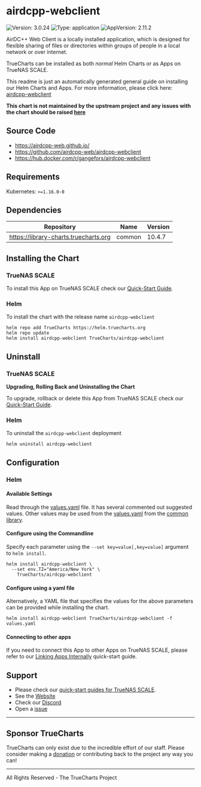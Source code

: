 # airdcpp-webclient

![Version: 3.0.24](https://img.shields.io/badge/Version-3.0.24-informational?style=flat-square) ![Type: application](https://img.shields.io/badge/Type-application-informational?style=flat-square) ![AppVersion: 2.11.2](https://img.shields.io/badge/AppVersion-2.11.2-informational?style=flat-square)

AirDC++ Web Client is a locally installed application, which is designed for flexible sharing of files or directories within groups of people in a local network or over internet.

TrueCharts can be installed as both *normal* Helm Charts or as Apps on TrueNAS SCALE.

This readme is just an automatically generated general guide on installing our Helm Charts and Apps.
For more information, please click here: [airdcpp-webclient](https://truecharts.org/docs/charts/stable/airdcpp-webclient)

**This chart is not maintained by the upstream project and any issues with the chart should be raised [here](https://github.com/truecharts/charts/issues/new/choose)**

## Source Code

* <https://airdcpp-web.github.io/>
* <https://github.com/airdcpp-web/airdcpp-webclient>
* <https://hub.docker.com/r/gangefors/airdcpp-webclient>

## Requirements

Kubernetes: `>=1.16.0-0`

## Dependencies

| Repository | Name | Version |
|------------|------|---------|
| https://library-charts.truecharts.org | common | 10.4.7 |

## Installing the Chart

### TrueNAS SCALE

To install this App on TrueNAS SCALE check our [Quick-Start Guide](https://truecharts.org/docs/manual/Quick-Start%20Guides/02-Installing-an-App/).

### Helm

To install the chart with the release name `airdcpp-webclient`

```console
helm repo add TrueCharts https://helm.truecharts.org
helm repo update
helm install airdcpp-webclient TrueCharts/airdcpp-webclient
```

## Uninstall

### TrueNAS SCALE

**Upgrading, Rolling Back and Uninstalling the Chart**

To upgrade, rollback or delete this App from TrueNAS SCALE check our [Quick-Start Guide](https://truecharts.org/docs/manual/Quick-Start%20Guides/04-Upgrade-rollback-delete-an-App/).

### Helm

To uninstall the `airdcpp-webclient` deployment

```console
helm uninstall airdcpp-webclient
```

## Configuration

### Helm

#### Available Settings

Read through the [values.yaml](./values.yaml) file. It has several commented out suggested values.
Other values may be used from the [values.yaml](https://github.com/truecharts/library-charts/tree/main/charts/stable/common/values.yaml) from the [common library](https://github.com/k8s-at-home/library-charts/tree/main/charts/stable/common).

#### Configure using the Commandline

Specify each parameter using the `--set key=value[,key=value]` argument to `helm install`.

```console
helm install airdcpp-webclient \
  --set env.TZ="America/New York" \
    TrueCharts/airdcpp-webclient
```

#### Configure using a yaml file

Alternatively, a YAML file that specifies the values for the above parameters can be provided while installing the chart.

```console
helm install airdcpp-webclient TrueCharts/airdcpp-webclient -f values.yaml
```

#### Connecting to other apps

If you need to connect this App to other Apps on TrueNAS SCALE, please refer to our [Linking Apps Internally](https://truecharts.org/docs/manual/Quick-Start%20Guides/06-linking-apps/) quick-start guide.

## Support

- Please check our [quick-start guides for TrueNAS SCALE](https://truecharts.org/docs/manual/SCALE%20Apps/Quick-Start%20Guides/Important-MUST-READ).
- See the [Website](https://truecharts.org)
- Check our [Discord](https://discord.gg/tVsPTHWTtr)
- Open a [issue](https://github.com/truecharts/apps/issues/new/choose)

---

## Sponsor TrueCharts

TrueCharts can only exist due to the incredible effort of our staff.
Please consider making a [donation](https://truecharts.org/docs/about/sponsor) or contributing back to the project any way you can!

---

All Rights Reserved - The TrueCharts Project
